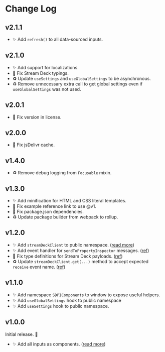 <!--

## {version}

🚨 Break
✨ Add
🐞 Fix
♻️ Update

-->

# Change Log

## v2.1.1

-   ✨ Add `refresh()` to all data-sourced inputs.

## v2.1.0

-   ✨ Add support for localizations.
-   🐞 Fix Stream Deck typings.
-   ♻️ Update `useSettings` and `useGlobalSettings` to be asynchronous.
-   ♻️ Remove unnecessary extra call to get global settings even if `useGlobalSettings` was not used.

## v2.0.1

-   🐞 Fix version in license.

## v2.0.0

-   🐞 Fix jsDelivr cache.

## v1.4.0

-   ♻️ Remove debug logging from `Focusable` mixin.

## v1.3.0

-   ✨ Add minification for HTML and CSS literal templates.
-   🐞 Fix example reference link to use @v1.
-   🐞 Fix package.json dependencies.
-   ♻️ Update package builder from webpack to rollup.

## v1.2.0

-   ✨ Add `streamDeckClient` to public namespace. ([read more](https://sdpi-components.dev/docs/helpers/stream-deck-client))
-   ✨ Add event handler for `sendToPropertyInspector` messages. ([ref](https://github.com/GeekyEggo/sdpi-components/blob/v1.2/src/stream-deck/stream-deck-client.ts#L17))
-   🐞 Fix type definitions for Stream Deck payloads. ([ref](https://github.com/GeekyEggo/sdpi-components/blob/v1.2/src/typings/stream-deck.d.ts))
-   ♻️ Update `streamDeckClient.get(...)` method to accept expected `receive` event name. ([ref](https://github.com/GeekyEggo/sdpi-components/blob/v1.2/src/stream-deck/stream-deck-client.ts#L114...L119))

## v1.1.0

-   ✨ Add namespace `SDPIComponents` to window to expose useful helpers.
-   ✨ Add `useGlobalSettings` hook to public namespace
-   ✨ Add `useSettings` hook to public namespace.

## v1.0.0

Initial release. 🥳

-   ✨ Add all inputs as components. ([read more](https://sdpi-components.dev/docs/components))
